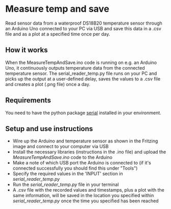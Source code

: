 # Measure temp and save
Read sensor data from a waterproof DS18B20 temperature sensor through an Arduino Uno connected to your PC via USB and save this data in a .csv file and as a plot at a specified time once per day.

## How it works
When the MeasureTempAndSave.ino code is running on e.g. an Arduino Uno, it continuously outputs temperature data from the connected temperature sensor. The serial_reader_temp.py file runs on your PC and picks up the output at a user-defined delay, saves the values to a .csv file and creates a plot (.png file) once a day.

## Requirements
You need to have the python package [serial](https://pythonhosted.org/pyserial/) installed in your environment.

## Setup and use instructions
- Wire up the Arduino and temperature sensor as shown in the Fritzing image and connect to your computer via USB
- Install the necessary libraries (instructions in the .ino file) and upload the *MeasureTempAndSave.ino* code to the Arduino
- Make a note of which USB port the Arduino is connected to (if it's connected successfully you should find this under "Tools")
- Specify the required values in the 'INPUT' section in *serial_reader_temp.py*
- Run the *serial_reader_temp.py* file in your terminal
- A .csv file with the recorded values and timestamps, plus a plot with the same information, will be saved in the location you specified within *serial_reader_temp.py* once the time you specified has been reached
